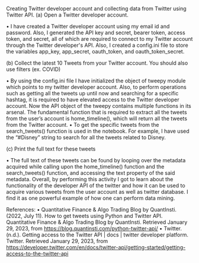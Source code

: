 Creating Twitter developer account and collecting data from Twitter using Twitter API.
(a)	Open a Twitter developer account.

•	I have created a Twitter developer account using my email id and password. Also, I generated the API key and secret, bearer token, access token, and secret, all of which are required to connect to my Twitter account through the Twitter developer's API. Also, I created a config.ini file to store the variables app_key, app_secret, oauth_token, and oauth_token_secret.

(b)	Collect the latest 10 Tweets from your Twitter account. You should also use filters (ex. COVID)

•	By using the config.ini file I have initialized the object of tweepy module which points to my twitter developer account. Also, to perform operations such as getting all the tweets up until now and searching for a specific hashtag, it is required to have elevated access to the Twitter developer account. Now the API object of the tweepy contains multiple functions in its arsenal. The fundamental function that is required to extract all the tweets from the user’s account is home_timeline(), which will return all the tweets from the Twitter account.
•	To get the specific tweets from the search_tweets() function is used in the notebook. For example, I have used the “#Disney” string to search for all the tweets related to Disney.

(c)	 Print the full text for these tweets

•	The full text of these tweets can be found by looping over the metadata acquired while calling upon the home_timeline() function and the search_tweets() function, and accessing the text property of the said metadata.
Overall, by performing this activity I got to learn about the functionality of the developer API of the twitter and how it can be used to acquire various tweets from the user account as well as twitter database. I find it as one powerful example of how one can perform data mining.

References:
•	Quantitative Finance &amp; Algo Trading Blog by QuantInsti. (2022, July 11). How to get tweets using Python and Twitter API. Quantitative Finance &amp; Algo Trading Blog by QuantInsti. Retrieved January 29, 2023, from https://blog.quantinsti.com/python-twitter-api/
•	Twitter. (n.d.). Getting access to the Twitter API | docs | twitter developer platform. Twitter. Retrieved January 29, 2023, from https://developer.twitter.com/en/docs/twitter-api/getting-started/getting-access-to-the-twitter-api 
